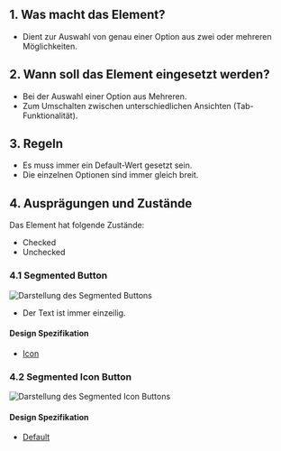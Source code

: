 ## 1. Was macht das Element?
*   Dient zur Auswahl von genau einer Option aus zwei oder mehreren Möglichkeiten.

## 2. Wann soll das Element eingesetzt werden?
*   Bei der Auswahl einer Option aus Mehreren.
*   Zum Umschalten zwischen unterschiedlichen Ansichten (Tab-Funktionalität).

## 3. Regeln
*   Es muss immer ein Default-Wert gesetzt sein.
*   Die einzelnen Optionen sind immer gleich breit.

## 4. Ausprägungen und Zustände
Das Element hat folgende Zustände:
*   Checked
*   Unchecked

### 4.1 Segmented Button
![Darstellung des Segmented Buttons](https://raw.githubusercontent.com/sbb-design-systems/design-system-mobile-documentation/doku-update/documentation/segmented-button/images/ME11_Text.png 'class: image')

*   Der Text ist immer einzeilig.

#### Design Spezifikation
*   [Icon](https://sbb.invisionapp.com/d/main#/console/14051805/313166960/inspect)

### 4.2 Segmented Icon Button
![Darstellung des Segmented Icon Buttons](https://raw.githubusercontent.com/sbb-design-systems/design-system-mobile-documentation/doku-update/documentation/segmented-button/images/ME11_Icon.png 'class: image')

#### Design Spezifikation
*   [Default](https://sbb.invisionapp.com/d/main#/console/14051805/313166959/inspect)